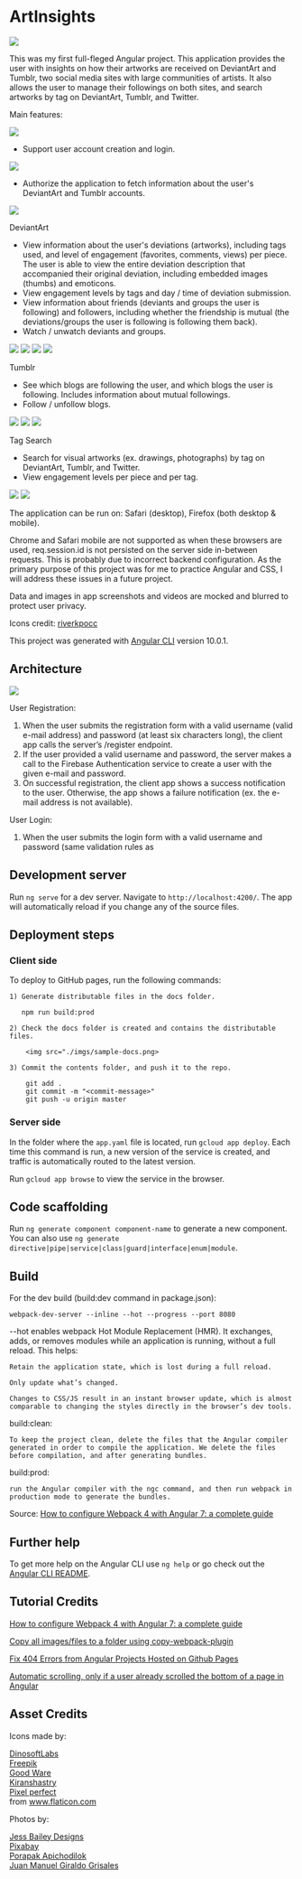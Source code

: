 # ArtInsights

<img src="./app-screenshots/ArtInsights-Collage.png"/>

This was my first full-fleged Angular project. This application provides the user with insights on how their artworks are received on DeviantArt and Tumblr, two social media sites with large communities of artists. It also allows the user to manage their followings on both sites, and search artworks by tag on DeviantArt, Tumblr, and Twitter.

Main features:

<img src="./app-screenshots/Landing-Page.png"/>

- Support user account creation and login.

<img src="./app-screenshots/Login.png"/>

- Authorize the application to fetch information about the user's DeviantArt and Tumblr accounts. 

<img src="./app-screenshots/Auth.png"/>

DeviantArt
- View information about the user's deviations (artworks), including tags used, and level of engagement (favorites, comments, views) per piece. The user is able to view the entire deviation description that accompanied their original deviation, including embedded images (thumbs) and emoticons.
- View engagement levels by tags and day / time of deviation submission.
- View information about friends (deviants and groups the user is following) and followers, including whether the friendship is mutual (the deviations/groups the user is following is following them back).
- Watch / unwatch deviants and groups.

<img src="./app-screenshots/DeviantArt1.png"/>
<img src="./app-screenshots/DeviantArt2.png"/>
<img src="./app-screenshots/Engagement.png"/>
<img src="./app-screenshots/Watchers.png"/>

Tumblr
- See which blogs are following the user, and which blogs the user is following. Includes information about mutual followings.
- Follow / unfollow blogs.

<img src="./app-screenshots/Tumblr-Phone.png"/>
<img src="./app-screenshots/Tumblr-Tablet.png"/>
<img src="./app-screenshots/Tumblr-Desktop.png"/>

Tag Search
- Search for visual artworks (ex. drawings, photographs) by tag on DeviantArt, Tumblr, and Twitter. 
- View engagement levels per piece and per tag.

<img src="./app-screenshots/Tag-Search.png"/>
<img src="./app-screenshots/Tag-Search2.png"/>

The application can be run on: Safari (desktop), Firefox (both desktop & mobile). 

Chrome and Safari mobile are not supported as when these browsers are used, req.session.id is not persisted on the server side in-between requests. This is probably due to incorrect backend configuration. As the primary purpose of this project was for me to practice Angular and CSS, I will address these issues in a future project.

Data and images in app screenshots and videos are mocked and blurred to protect user privacy.

Icons credit:
<a href="https://www.deviantart.com/riverkpocc">riverkpocc</a>

This project was generated with [Angular CLI](https://github.com/angular/angular-cli) version 10.0.1.

## Architecture

<img src="./Arch.png"/>

User Registration: 
1) When the user submits the registration form with a valid username (valid e-mail address) and password (at least six characters long), the client app calls the server’s /register endpoint.
2) If the user provided a valid username and password, the server makes a call to the Firebase Authentication service to create a user with the given e-mail and password.
3) On successful registration, the client app shows a success notification to the user. Otherwise, the app shows a failure notification (ex. the e-mail address is not available).

User Login:
1) When the user submits the login form with a valid username and password (same validation rules as

## Development server

Run `ng serve` for a dev server. Navigate to `http://localhost:4200/`. The app will automatically reload if you change any of the source files.

## Deployment steps

### Client side

To deploy to GitHub pages, run the following commands:

    1) Generate distributable files in the docs folder. 
 
       npm run build:prod

    2) Check the docs folder is created and contains the distributable files.

        <img src="./imgs/sample-docs.png>

    3) Commit the contents folder, and push it to the repo.

        git add .
        git commit -m "<commit-message>"
        git push -u origin master

### Server side

In the folder where the `app.yaml` file is located, run `gcloud app deploy`. Each time this command is run, a new version of the service is created, and traffic is automatically routed to the latest version. 

Run `gcloud app browse` to view the service in the browser.

## Code scaffolding

Run `ng generate component component-name` to generate a new component. You can also use `ng generate directive|pipe|service|class|guard|interface|enum|module`.

## Build

For the dev build (build:dev command in package.json):

  `webpack-dev-server --inline --hot --progress --port 8080`

--hot enables webpack Hot Module Replacement (HMR). It exchanges, adds, or removes modules while an application is running, without a full reload. This helps:

    Retain the application state, which is lost during a full reload.

    Only update what’s changed.

    Changes to CSS/JS result in an instant browser update, which is almost comparable to changing the styles directly in the browser’s dev tools.

build:clean: 

    To keep the project clean, delete the files that the Angular compiler generated in order to compile the application. We delete the files before compilation, and after generating bundles. 

build:prod: 

    run the Angular compiler with the ngc command, and then run webpack in production mode to generate the bundles.

Source: <a href="https://www.freecodecamp.org/news/how-to-configure-webpack-4-with-angular-7-a-complete-guide-9a23c879f471/">How to configure Webpack 4 with Angular 7: a complete guide</a>

## Further help

To get more help on the Angular CLI use `ng help` or go check out the [Angular CLI README](https://github.com/angular/angular-cli/blob/master/README.md).

## Tutorial Credits

<a href="https://www.freecodecamp.org/news/how-to-configure-webpack-4-with-angular-7-a-complete-guide-9a23c879f471/">How to configure Webpack 4 with Angular 7: a complete guide</a>

<a href="https://medium.com/a-beginners-guide-for-webpack-2/copy-all-images-files-to-a-folder-using-copy-webpack-plugin-7c8cf2de7676">Copy all images/files to a folder using copy-webpack-plugin</a>

<a href="https://shermandigital.com/blog/fix-404-errors-from-angular-projects-hosted-on-github-pages/#:~:text=If%20you%20deploy%20an%20Angular,html%20page.&text=To%20accomplish%20the%20redirect%2C%20create,of%20the%20angular%2Dcli%20application.">Fix 404 Errors from Angular Projects Hosted on Github Pages
</a>

<a href="https://pumpingco.de/blog/automatic-scrolling-only-if-a-user-already-scrolled-the-bottom-of-a-page-in-angular/">Automatic scrolling, only if a user already scrolled the bottom of a page in Angular</a>

## Asset Credits

Icons made by:

<a href="https://www.flaticon.com/authors/dinosoftlabs" title="DinosoftLabs">DinosoftLabs</a><br>
<a href="https://www.flaticon.com/authors/freepik" title="Freepik">Freepik</a><br>
<a href="https://www.flaticon.com/authors/good-ware" title="Good Ware">Good Ware</a><br>
<a href="https://www.flaticon.com/authors/kiranshastry" title="Kiranshastry">Kiranshastry</a><br>
<a href="https://www.flaticon.com/authors/pixel-perfect" title="Pixel perfect">Pixel perfect</a><br>
from <a href="https://www.flaticon.com/" title="Flaticon">www.flaticon.com</a></div>

Photos by:

<a href="https://www.pexels.com/@jessbaileydesign">Jess Bailey Designs</a><br>
<a href="https://www.pexels.com/@pixabay">Pixabay</a><br>
<a href="https://www.pexels.com/@nurseryart">Porapak Apichodilok</a><br>
<a href="https://unsplash.com/@juanmgiraldo96">Juan Manuel Giraldo Grisales</a>
